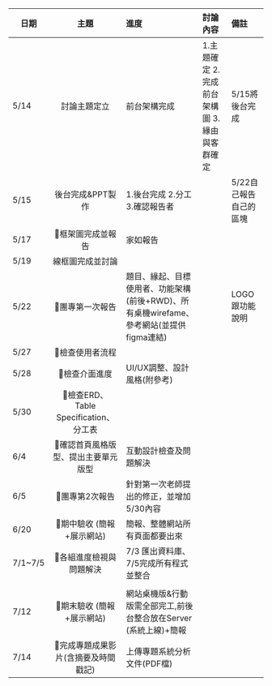 
| 日期          |  主題                             | 進度  | 討論內容 | 備註  |
| ------------- |:--------------------:|:----------|:-------|:----------|
| 5/14 | 討論主題定立 | 前台架構完成 | 1.主題確定 2.完成前台架構圖 3.緣由與客群確定 | 5/15將後台完成 |
| 5/15 | 後台完成&PPT製作 |1.後台完成 2.分工 3.確認報告者 | | 5/22自己報告自己的區塊 |
| 5/17 | :crab:框架圖完成並報告 | 家如報告 | | |
| 5/19 | 線框圖完成並討論 |  | | |
| 5/22 | :crab:團專第一次報告 |題目、緣起、目標使用者、功能架構(前後+RWD)、所有桌機wirefame、參考網站(並提供figma連結)| |LOGO跟功能說明|
| 5/27 | :crab:檢查使用者流程 | | | |
| 5/28 | :crab:檢查介面進度 | UI/UX調整、設計風格(附參考) | | |
| 5/30 | :crab:檢查ERD、Table Specification、分工表 | | | |
| 6/4 | :crab:確認首頁風格版型、提出主要單元版型 |互動設計檢查及問題解決 | | |
| 6/5 | :crab:團專第2次報告 |針對第一次老師提出的修正，並增加5/30內容 | | |
| 6/20 | :crab:期中驗收 (簡報+展示網站) |簡報、整體網站所有頁面都要出來| | |
| 7/1~7/5 | :crab:各組進度檢視與問題解決 |7/3 匯出資料庫、7/5完成所有程式並整合
| | |
| 7/12 | :crab:期末驗收 (簡報+展示網站) |網站桌機版&行動版需全部完工,前後台整合放在Server (系統上線)+簡報 | | |
| 7/14 | :crab:完成專題成果影片(含摘要及時間戳記) |上傳專題系統分析文件(PDF檔) | | |
